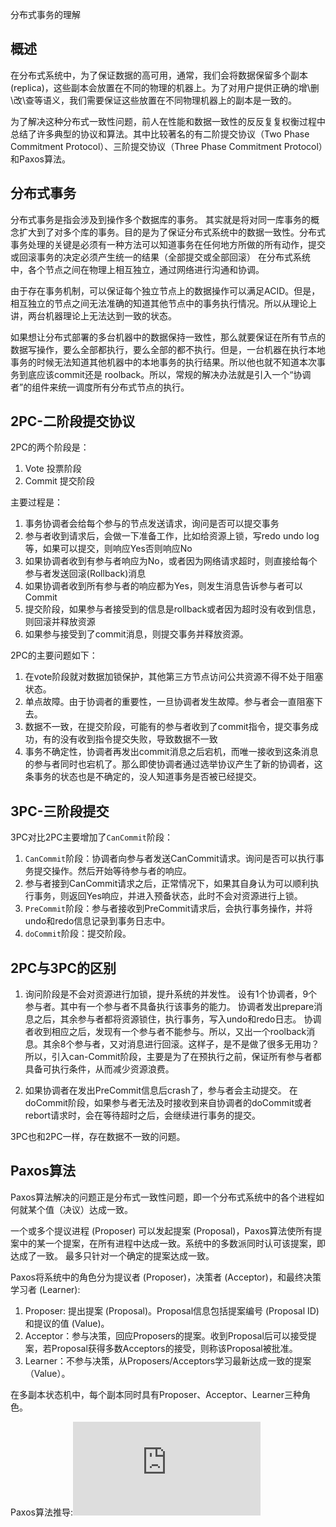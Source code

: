 分布式事务的理解

## 概述

在分布式系统中，为了保证数据的高可用，通常，我们会将数据保留多个副本(replica)，这些副本会放置在不同的物理的机器上。为了对用户提供正确的增\删\改\查等语义，我们需要保证这些放置在不同物理机器上的副本是一致的。



为了解决这种分布式一致性问题，前人在性能和数据一致性的反反复复权衡过程中总结了许多典型的协议和算法。其中比较著名的有二阶提交协议（Two Phase Commitment Protocol）、三阶提交协议（Three Phase Commitment Protocol）和Paxos算法。



## 分布式事务

分布式事务是指会涉及到操作多个数据库的事务。
其实就是将对同一库事务的概念扩大到了对多个库的事务。目的是为了保证分布式系统中的数据一致性。分布式事务处理的关键是必须有一种方法可以知道事务在任何地方所做的所有动作，提交或回滚事务的决定必须产生统一的结果（全部提交或全部回滚）
在分布式系统中，各个节点之间在物理上相互独立，通过网络进行沟通和协调。

由于存在事务机制，可以保证每个独立节点上的数据操作可以满足ACID。但是，相互独立的节点之间无法准确的知道其他节点中的事务执行情况。所以从理论上讲，两台机器理论上无法达到一致的状态。

如果想让分布式部署的多台机器中的数据保持一致性，那么就要保证在所有节点的数据写操作，要么全部都执行，要么全部的都不执行。但是，一台机器在执行本地事务的时候无法知道其他机器中的本地事务的执行结果。所以他也就不知道本次事务到底应该commit还是
roolback。所以，常规的解决办法就是引入一个“协调者”的组件来统一调度所有分布式节点的执行。


## 2PC-二阶段提交协议

2PC的两个阶段是：
1. Vote 投票阶段
2. Commit 提交阶段

主要过程是：
1. 事务协调者会给每个参与的节点发送请求，询问是否可以提交事务
2. 参与者收到请求后，会做一下准备工作，比如给资源上锁，写redo undo log等，如果可以提交，则响应Yes否则响应No
3. 如果协调者收到有参与者响应为No，或者因为网络请求超时，则直接给每个参与者发送回滚(Rollback)消息
4. 如果协调者收到所有参与者的响应都为Yes，则发生消息告诉参与者可以Commit
5. 提交阶段，如果参与者接受到的信息是rollback或者因为超时没有收到信息，则回滚并释放资源
6. 如果参与接受到了commit消息，则提交事务并释放资源。

2PC的主要问题如下：
1. 在vote阶段就对数据加锁保护，其他第三方节点访问公共资源不得不处于阻塞状态。
2. 单点故障。由于协调者的重要性，一旦协调者发生故障。参与者会一直阻塞下去。
3. 数据不一致，在提交阶段，可能有的参与者收到了commit指令，提交事务成功，有的没有收到指令提交失败，导致数据不一致
4. 事务不确定性，协调者再发出commit消息之后宕机，而唯一接收到这条消息的参与者同时也宕机了。那么即使协调者通过选举协议产生了新的协调者，这条事务的状态也是不确定的，没人知道事务是否被已经提交。


## 3PC-三阶段提交
3PC对比2PC主要增加了`CanCommit`阶段：
1. `CanCommit`阶段：协调者向参与者发送CanCommit请求。询问是否可以执行事务提交操作。然后开始等待参与者的响应。
2. 参与者接到CanCommit请求之后，正常情况下，如果其自身认为可以顺利执行事务，则返回Yes响应，并进入预备状态，此时不会对资源进行上锁。
3. `PreCommit`阶段：参与者接收到PreCommit请求后，会执行事务操作，并将undo和redo信息记录到事务日志中。
4. `doCommit`阶段：提交阶段。


## 2PC与3PC的区别

1. 询问阶段是不会对资源进行加锁，提升系统的并发性。
设有1个协调者，9个参与者。其中有一个参与者不具备执行该事务的能力。
协调者发出prepare消息之后，其余参与者都将资源锁住，执行事务，写入undo和redo日志。
协调者收到相应之后，发现有一个参与者不能参与。所以，又出一个roolback消息。其余8个参与者，又对消息进行回滚。这样子，是不是做了很多无用功？
所以，引入can-Commit阶段，主要是为了在预执行之前，保证所有参与者都具备可执行条件，从而减少资源浪费。

2. 如果协调者在发出PreCommit信息后crash了，参与者会主动提交。
在doCommit阶段，如果参与者无法及时接收到来自协调者的doCommit或者rebort请求时，会在等待超时之后，会继续进行事务的提交。


3PC也和2PC一样，存在数据不一致的问题。

## Paxos算法
Paxos算法解决的问题正是分布式一致性问题，即一个分布式系统中的各个进程如何就某个值（决议）达成一致。

一个或多个提议进程 (Proposer) 可以发起提案 (Proposal)，Paxos算法使所有提案中的某一个提案，在所有进程中达成一致。系统中的多数派同时认可该提案，即达成了一致。
最多只针对一个确定的提案达成一致。


Paxos将系统中的角色分为提议者 (Proposer)，决策者 (Acceptor)，和最终决策学习者 (Learner):
1. Proposer: 提出提案 (Proposal)。Proposal信息包括提案编号 (Proposal ID) 和提议的值 (Value)。
2. Acceptor：参与决策，回应Proposers的提案。收到Proposal后可以接受提案，若Proposal获得多数Acceptors的接受，则称该Proposal被批准。
3. Learner：不参与决策，从Proposers/Acceptors学习最新达成一致的提案（Value）。

在多副本状态机中，每个副本同时具有Proposer、Acceptor、Learner三种角色。

Paxos算法推导:![Paxos](https://www.cnblogs.com/linbingdong/p/6253479.html)
